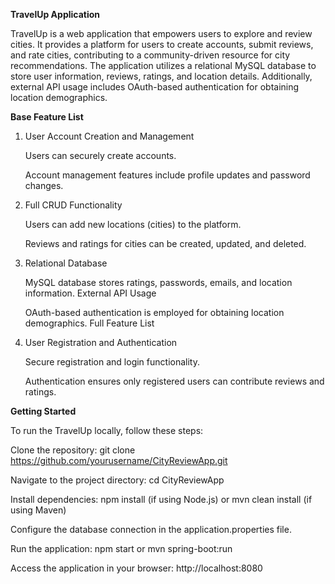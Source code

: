 **TravelUp Application**


TravelUp is a web application that empowers users to explore and review cities. It provides a platform for users to create accounts, submit reviews, and rate cities, contributing to a community-driven resource for city recommendations. The application utilizes a relational MySQL database to store user information, reviews, ratings, and location details. Additionally, external API usage includes OAuth-based authentication for obtaining location demographics.

**Base Feature List**

1. User Account Creation and Management

      Users can securely create accounts.
   
      Account management features include profile updates and password changes.

3. Full CRUD Functionality

      Users can add new locations (cities) to the platform.

      Reviews and ratings for cities can be created, updated, and deleted.

4. Relational Database

      MySQL database stores ratings, passwords, emails, and location information.
      External API Usage
      
      OAuth-based authentication is employed for obtaining location demographics.
      Full Feature List

5. User Registration and Authentication

      Secure registration and login functionality.

      Authentication ensures only registered users can contribute reviews and ratings.

**Getting Started**

To run the TravelUp locally, follow these steps:

Clone the repository: git clone https://github.com/yourusername/CityReviewApp.git

Navigate to the project directory: cd CityReviewApp

Install dependencies: npm install (if using Node.js) or mvn clean install (if using Maven)

Configure the database connection in the application.properties file.

Run the application: npm start or mvn spring-boot:run

Access the application in your browser: http://localhost:8080
